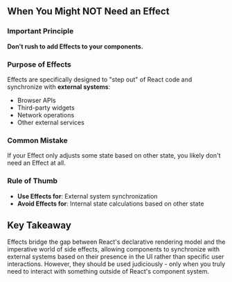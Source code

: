 ## When You Might NOT Need an Effect

### Important Principle
**Don't rush to add Effects to your components.**

### Purpose of Effects
Effects are specifically designed to "step out" of React code and synchronize with **external systems**:
- Browser APIs
- Third-party widgets  
- Network operations
- Other external services

### Common Mistake
If your Effect only adjusts some state based on other state, you likely don't need an Effect at all.

### Rule of Thumb
- **Use Effects for**: External system synchronization
- **Avoid Effects for**: Internal state calculations based on other state

## Key Takeaway
Effects bridge the gap between React's declarative rendering model and the imperative world of side effects, allowing components to synchronize with external systems based on their presence in the UI rather than specific user interactions. However, they should be used judiciously - only when you truly need to interact with something outside of React's component system.